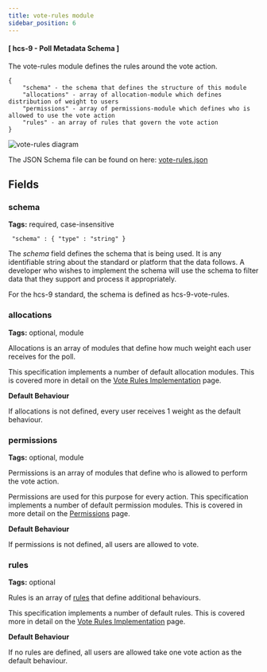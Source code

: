 ```yaml
---
title: vote-rules module
sidebar_position: 6
---
```


#### [ hcs-9 - Poll Metadata Schema ]

The vote-rules module defines the rules around the vote action.

```
{
    "schema" - the schema that defines the structure of this module
    "allocations" - array of allocation-module which defines distribution of weight to users
    "permissions" - array of permissions-module which defines who is allowed to use the vote action
    "rules" - an array of rules that govern the vote action
}
```

![vote-rules diagram](../../../../static/polls/vote-rules.png)

The JSON Schema file can be found on here: [vote-rules.json](/assets/schema/vote-rules.json)

## Fields

### schema

**Tags:** required, case-insensitive

` "schema" : { "type" : "string" }`

The *schema* field defines the schema that is being used. It is any identifiable string about the standard or platform that the data follows. A developer who wishes to implement the schema will use the schema to filter data that they support and process it appropriately.

For the hcs-9 standard, the schema is defined as hcs-9-vote-rules.

### allocations

**Tags:** optional, module

Allocations is an array of modules that define how much weight each user receives for the poll. 

This specification implements a number of default allocation modules. This is covered more in detail on the [Vote Rules Implementation](../implementation/vote-rules-implementation.md) page.

**Default Behaviour** 

If allocations is not defined, every user receives 1 weight as the default behaviour.


### permissions

**Tags:** optional, module

Permissions is an array of modules that define who is allowed to perform the vote action.

Permissions are used for this purpose for every action. This specification implements a number of default permission modules. This is covered in more detail on the [Permissions](./permissions.md) page.

**Default Behaviour**

If permissions is not defined, all users are allowed to vote.

### rules

**Tags:** optional

Rules is an array of [rules](./rules.md) that define additional behaviours. 

This specification implements a number of default rules. This is covered more in detail on the [Vote Rules Implementation](../implementation/vote-rules-implementation.md) page.

**Default Behaviour**

If no rules are defined, all users are allowed take one vote action as the default behaviour.
